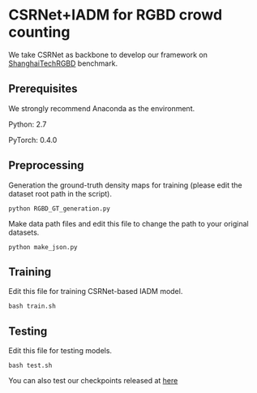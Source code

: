 
# CSRNet+IADM for RGBD crowd counting

We take CSRNet as backbone to develop our framework on [ShanghaiTechRGBD](https://github.com/svip-lab/RGBD-Counting) benchmark. 

## Prerequisites
We strongly recommend Anaconda as the environment.

Python: 2.7

PyTorch: 0.4.0

## Preprocessing

Generation the ground-truth density maps for training (please edit the dataset root path in the script).
```
python RGBD_GT_generation.py
```

Make data path files and edit this file to change the path to your original datasets.
```
python make_json.py
```


## Training
Edit this file for training CSRNet-based IADM model.
```
bash train.sh
```

## Testing
Edit this file for testing models.
```
bash test.sh
```
You can also test our checkpoints released at [here](https://www.dropbox.com/sh/o4ww2f5tv3nay9n/AAA4CfVMTZcdwsFxFlhwDsSba?dl=0)
